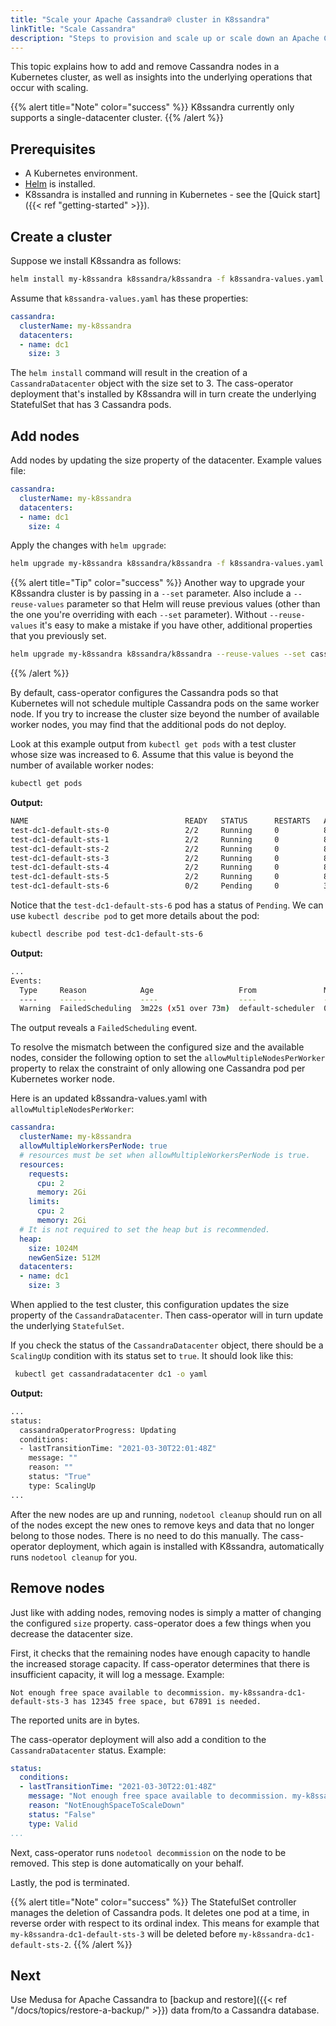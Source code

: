 ```yaml
---
title: "Scale your Apache Cassandra® cluster in K8ssandra"
linkTitle: "Scale Cassandra"
description: "Steps to provision and scale up or scale down an Apache Cassandra® cluster in Kubernetes"
---
```


This topic explains how to add and remove Cassandra nodes in a Kubernetes cluster, as well as insights into the underlying operations that occur with scaling. 

{{% alert title="Note" color="success" %}}
K8ssandra currently only supports a single-datacenter cluster.
{{% /alert %}}

## Prerequisites

* A Kubernetes environment.
* [Helm](https://helm.sh/docs/intro/install/) is installed.
* K8ssandra is installed and running in Kubernetes - see the [Quick start]({{< ref "getting-started" >}}).

## Create a cluster

Suppose we install K8ssandra as follows:

```bash
helm install my-k8ssandra k8ssandra/k8ssandra -f k8ssandra-values.yaml
```

Assume that `k8ssandra-values.yaml` has these properties:

```yaml
cassandra:
  clusterName: my-k8ssandra
  datacenters:
  - name: dc1
    size: 3
```

The `helm install` command will result in the creation of a `CassandraDatacenter` object with the size set to 3. The cass-operator deployment that's installed by K8ssandra will in turn create the underlying StatefulSet that has 3 Cassandra pods.

## Add nodes

Add nodes by updating the size property of the datacenter. Example values file:

```yaml
cassandra:
  clusterName: my-k8ssandra
  datacenters:
  - name: dc1
    size: 4
```

Apply the changes with `helm upgrade`:

```bash
helm upgrade my-k8ssandra k8ssandra/k8ssandra -f k8ssandra-values.yaml
```

{{% alert title="Tip" color="success" %}}
Another way to upgrade your K8ssandra cluster is by passing in a `--set` parameter. Also include a `--reuse-values` parameter so that Helm will reuse previous values (other than the one you're overriding with each `--set` parameter). Without `--reuse-values` it's easy to make a mistake if you have other, additional properties that you previously set.  

```bash
helm upgrade my-k8ssandra k8ssandra/k8ssandra --reuse-values --set cassandra.datacenters\[0\].size=4,cassandra.datacenters\[0\].name=dc1
```

{{% /alert %}}

By default, cass-operator configures the Cassandra pods so that Kubernetes will not schedule multiple Cassandra pods on the same worker node. If you try to increase the cluster size beyond the number of available worker nodes, you may find that the additional pods do not deploy. 

Look at this example output from `kubectl get pods` with a test cluster whose size was increased to 6. Assume that this value is beyond the number of available worker nodes:

```bash
kubectl get pods
```

**Output:**

```bash
NAME                                   READY   STATUS      RESTARTS   AGE
test-dc1-default-sts-0                 2/2     Running     0          87m
test-dc1-default-sts-1                 2/2     Running     0          87m
test-dc1-default-sts-2                 2/2     Running     0          87m
test-dc1-default-sts-3                 2/2     Running     0          87m
test-dc1-default-sts-4                 2/2     Running     0          87m
test-dc1-default-sts-5                 2/2     Running     0          87m
test-dc1-default-sts-6                 0/2     Pending     0          3m6s
```

Notice that the `test-dc1-default-sts-6` pod has a status of `Pending`. We can use `kubectl describe pod` to get more details about the pod:

```bash
kubectl describe pod test-dc1-default-sts-6
```

**Output:**

```bash
...
Events:
  Type     Reason            Age                   From               Message
  ----     ------            ----                  ----               -------
  Warning  FailedScheduling  3m22s (x51 over 73m)  default-scheduler  0/6 nodes are available: 6 node(s) didn't match pod affinity/anti-affinity, 6 node(s) didn't satisfy existing pods anti-affinity rules.
```

The output reveals a `FailedScheduling` event.

To resolve the mismatch between the configured size and the available nodes, consider the following option to set the `allowMultipleNodesPerWorker` property to relax the constraint of only allowing one Cassandra pod per Kubernetes worker node.

Here is an updated k8ssandra-values.yaml with `allowMultipleNodesPerWorker`:

```yaml
cassandra:
  clusterName: my-k8ssandra
  allowMultipleWorkersPerNode: true
  # resources must be set when allowMultipleWorkersPerNode is true.   
  resources: 
    requests:
      cpu: 2
      memory: 2Gi
    limits:
      cpu: 2
      memory: 2Gi
  # It is not required to set the heap but is recommended.
  heap:
    size: 1024M
    newGenSize: 512M
  datacenters:
  - name: dc1
    size: 3
```

When applied to the test cluster, this configuration updates the size property of the `CassandraDatacenter`. Then cass-operator will in turn update the underlying `StatefulSet`.

If you check the status of the `CassandraDatacenter` object, there should be a `ScalingUp` condition with its status set to `true`. It should look like this:

```bash
 kubectl get cassandradatacenter dc1 -o yaml
```

**Output:**

```bash
...
status:
  cassandraOperatorProgress: Updating
  conditions:
  - lastTransitionTime: "2021-03-30T22:01:48Z"
    message: ""
    reason: ""
    status: "True"
    type: ScalingUp
...
```

After the new nodes are up and running, `nodetool cleanup` should run on all of the nodes except the new ones to remove keys and data that no longer belong to those nodes. There is no need to do this manually. The cass-operator deployment, which again is installed with K8ssandra, automatically runs `nodetool cleanup` for you.

## Remove nodes

Just like with adding nodes, removing nodes is simply a matter of changing the configured `size` property. cass-operator does a few things when you decrease the datacenter size.

First, it checks that the remaining nodes have enough capacity to handle the increased storage capacity. If cass-operator determines that there is insufficient capacity, it will log a message. Example:

```text
Not enough free space available to decommission. my-k8ssandra-dc1-default-sts-3 has 12345 free space, but 67891 is needed.
```

The reported units are in bytes.

The cass-operator deployment will also add a condition to the `CassandraDatacenter` status. Example:

```yaml
status:
  conditions:
  - lastTransitionTime: "2021-03-30T22:01:48Z"
    message: "Not enough free space available to decommission. my-k8ssandra-dc1-default-sts-3 has 12345 free space, but 67891 is needed."
    reason: "NotEnoughSpaceToScaleDown"
    status: "False"
    type: Valid
...
```

Next, cass-operator runs `nodetool decommission` on the node to be removed. This step is done automatically on your behalf.

Lastly, the pod is terminated.

{{% alert title="Note" color="success" %}}
The StatefulSet controller manages the deletion of Cassandra pods. It deletes one pod at a time, in reverse order with respect to its ordinal index. 
This means for example that `my-k8ssandra-dc1-default-sts-3` will be deleted before `my-k8ssandra-dc1-default-sts-2`.
{{% /alert %}}

## Next

Use Medusa for Apache Cassandra to [backup and restore]({{< ref "/docs/topics/restore-a-backup/" >}}) data from/to a Cassandra database.
